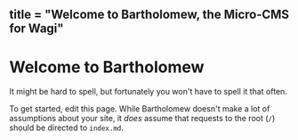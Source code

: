 title = "Welcome to Bartholomew, the Micro-CMS for Wagi"
---
# Welcome to Bartholomew

It might be hard to spell, but fortunately you won't have to spell it that often.

To get started, edit this page. While Bartholomew doesn't make a lot of assumptions about
your site, it _does_ assume that requests to the root (`/`) should be directed to
`index.md`.